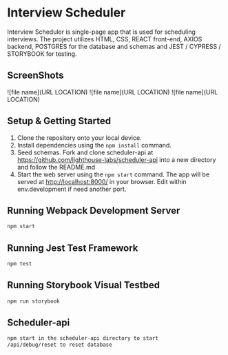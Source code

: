 # Interview Scheduler

Interview Scheduler is single-page app that is used for scheduling interviews.
The project utilizes HTML, CSS, REACT front-end, AXIOS backend, POSTGRES for the database and schemas and JEST / CYPRESS / STORYBOOK for testing.


## ScreenShots
![file name](URL LOCATION)
![file name](URL LOCATION)
![file name](URL LOCATION)


## Setup & Getting Started
 
1. Clone the repository onto your local device.
2. Install dependencies using the `npm install` command.
3. Seed schemas. Fork and clone scheduler-api at <https://github.com/lighthouse-labs/scheduler-api> into a new directory and follow the README.md
4. Start the web server using the `npm start` command. The app will be served at <http://localhost:8000/> in your browser. Edit within env.development if need another port.


## Running Webpack Development Server

```sh
npm start
```

## Running Jest Test Framework

```sh
npm test
```

## Running Storybook Visual Testbed

```sh
npm run storybook
```

## Scheduler-api

```sh
npm start in the scheduler-api directory to start
/api/debug/reset to reset database
```